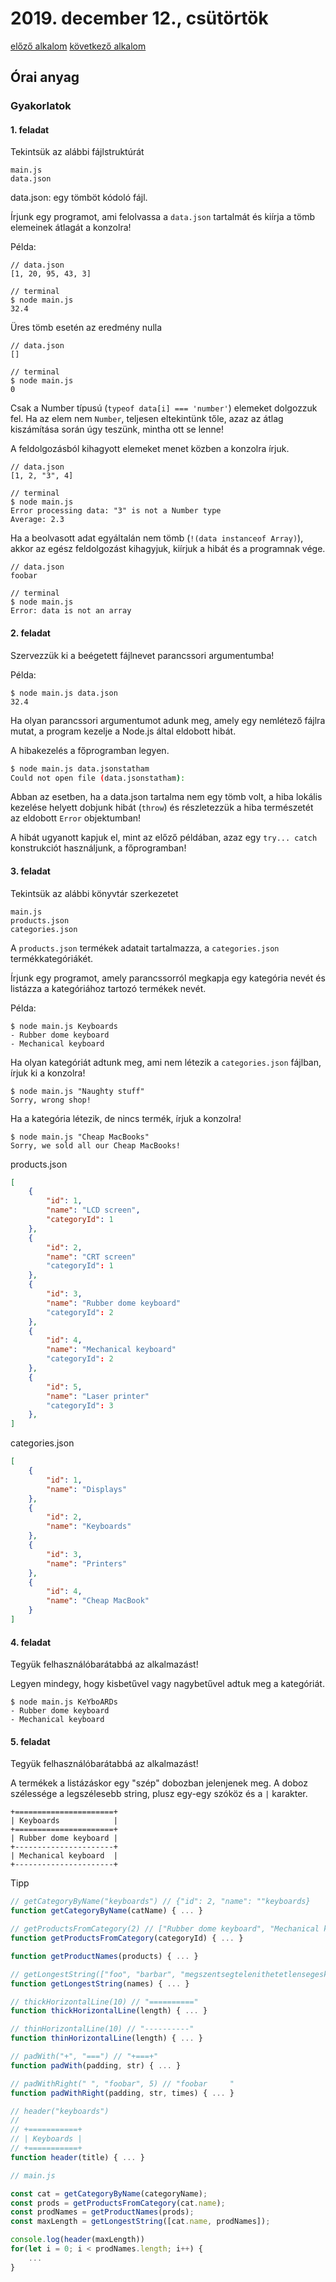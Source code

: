 # 2019. december 12., csütörtök

[előző alkalom](../20191210) [következő alkalom](#)

## Órai anyag

### Gyakorlatok

#### 1. feladat

Tekintsük az alábbi fájlstruktúrát

```
main.js
data.json
```

data.json: egy tömböt kódoló fájl.

Írjunk egy programot, ami felolvassa a `data.json` tartalmát és kiírja a tömb elemeinek átlagát a konzolra!

Példa:

```
// data.json
[1, 20, 95, 43, 3]

// terminal
$ node main.js
32.4
```

Üres tömb esetén az eredmény nulla 
```
// data.json
[]

// terminal
$ node main.js
0
```

Csak a Number típusú (`typeof data[i] === 'number'`) elemeket dolgozzuk fel. Ha az elem nem `Number`, teljesen eltekintünk tőle, azaz az átlag kiszámítása során úgy teszünk, mintha ott se lenne!

A feldolgozásból kihagyott elemeket menet közben a konzolra írjuk.

```
// data.json
[1, 2, "3", 4]

// terminal
$ node main.js
Error processing data: "3" is not a Number type
Average: 2.3
```

Ha a beolvasott adat egyáltalán nem tömb (`!(data instanceof Array)`), akkor az egész feldolgozást kihagyjuk, kiírjuk a hibát és a programnak vége.

```
// data.json
foobar

// terminal
$ node main.js
Error: data is not an array
```

#### 2. feladat

Szervezzük ki a beégetett fájlnevet parancssori argumentumba!

Példa:

```
$ node main.js data.json
32.4
```

Ha olyan parancssori argumentumot adunk meg, amely egy nemlétező fájlra mutat, a program kezelje a Node.js által eldobott hibát.

A hibakezelés a főprogramban legyen.

```sh
$ node main.js data.jsonstatham
Could not open file (data.jsonstatham): 
```

Abban az esetben, ha a data.json tartalma nem egy tömb volt, a hiba lokális kezelése helyett dobjunk hibát (`throw`) és részletezzük a hiba természetét az eldobott `Error` objektumban!

A hibát ugyanott kapjuk el, mint az előző példában, azaz egy `try... catch` konstrukciót használjunk, a főprogramban!

#### 3. feladat

Tekintsük az alábbi könyvtár szerkezetet

```
main.js
products.json
categories.json
```

A `products.json` termékek adatait tartalmazza, a `categories.json` termékkategóriákét.

Írjunk egy programot, amely parancssorról megkapja egy kategória nevét és listázza a kategóriához tartozó termékek nevét.

Példa:

```
$ node main.js Keyboards
- Rubber dome keyboard
- Mechanical keyboard
```

Ha olyan kategóriát adtunk meg, ami nem létezik a `categories.json` fájlban, írjuk ki a konzolra!

```
$ node main.js "Naughty stuff"
Sorry, wrong shop!
```

Ha a kategória létezik, de nincs termék, írjuk a konzolra!

```
$ node main.js "Cheap MacBooks"
Sorry, we sold all our Cheap MacBooks!
```

products.json
```json
[
    {
        "id": 1,
        "name": "LCD screen",
        "categoryId": 1
    },
    {
        "id": 2,
        "name": "CRT screen"
        "categoryId": 1
    },
    {
        "id": 3,
        "name": "Rubber dome keyboard"
        "categoryId": 2
    },
    {
        "id": 4,
        "name": "Mechanical keyboard"
        "categoryId": 2
    },
    {
        "id": 5,
        "name": "Laser printer"
        "categoryId": 3
    },
]
```

categories.json
```json
[
    {
        "id": 1,
        "name": "Displays"
    },
    {
        "id": 2,
        "name": "Keyboards"
    },
    {
        "id": 3,
        "name": "Printers"
    },
    {
        "id": 4,
        "name": "Cheap MacBook"
    }
]
```

#### 4. feladat

Tegyük felhasználóbarátabbá az alkalmazást!

Legyen mindegy, hogy kisbetűvel vagy nagybetűvel adtuk meg a kategóriát.

```
$ node main.js KeYboARDs
- Rubber dome keyboard
- Mechanical keyboard

```

#### 5. feladat

Tegyük felhasználóbarátabbá az alkalmazást!

A termékek a listázáskor egy "szép" dobozban jelenjenek meg. A doboz szélessége a legszélesebb string, plusz egy-egy szóköz és a `|` karakter.

```
+======================+
| Keyboards            |
+======================+
| Rubber dome keyboard |
+----------------------+
| Mechanical keyboard  |
+----------------------+
```

Tipp

```js
// getCategoryByName("keyboards") // {"id": 2, "name": ""keyboards}
function getCategoryByName(catName) { ... }

// getProductsFromCategory(2) // ["Rubber dome keyboard", "Mechanical keyboard"]
function getProductsFromCategory(categoryId) { ... }

function getProductNames(products) { ... }

// getLongestString(["foo", "barbar", "megszentsegtelenithetetlensegeskedeseitekert"]) // 44
function getLongestString(names) { ... }

// thickHorizontalLine(10) // "=========="
function thickHorizontalLine(length) { ... }

// thinHorizontalLine(10) // "----------"
function thinHorizontalLine(length) { ... }

// padWith("+", "===") // "+===+"
function padWith(padding, str) { ... }

// padWithRight(" ", "foobar", 5) // "foobar     "
function padWithRight(padding, str, times) { ... }

// header("keyboards") 
//
// +===========+
// | Keyboards |
// +===========+
function header(title) { ... }
```

```js
// main.js

const cat = getCategoryByName(categoryName);
const prods = getProductsFromCategory(cat.name);
const prodNames = getProductNames(prods);
const maxLength = getLongestString([cat.name, prodNames]);

console.log(header(maxLength))
for(let i = 0; i < prodNames.length; i++) {
    ...
}
```



